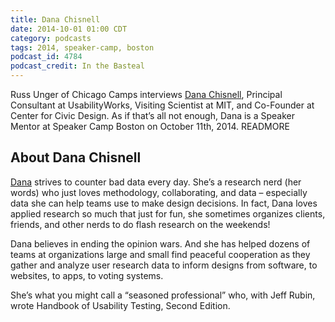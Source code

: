 ```yaml
---
title: Dana Chisnell
date: 2014-10-01 01:00 CDT
category: podcasts
tags: 2014, speaker-camp, boston
podcast_id: 4784
podcast_credit: In the Basteal
---
```


Russ Unger of Chicago Camps interviews <a href="https://twitter.com/danachis" rel="nofollow">Dana Chisnell</a>, Principal Consultant at UsabilityWorks, Visiting Scientist at MIT, and Co-Founder at Center for Civic Design. As if that&#8217;s all not enough, Dana is a Speaker Mentor at Speaker Camp Boston on October 11th, 2014. READMORE

## About Dana Chisnell

<a href="http://www.usabilityworks.net/" rel="nofollow">Dana</a> strives to counter bad data every day. She&#8217;s a research nerd (her words) who just loves methodology, collaborating, and data &#8211; especially data she can help teams use to make design decisions. In fact, Dana loves applied research so much that just for fun, she sometimes organizes clients, friends, and other nerds to do flash research on the weekends!

Dana believes in ending the opinion wars. And she has helped dozens of teams at organizations large and small find peaceful cooperation as they gather and analyze user research data to inform designs from software, to websites, to apps, to voting systems.

She&#8217;s what you might call a &#8220;seasoned professional&#8221; who, with Jeff Rubin, wrote Handbook of Usability Testing, Second Edition.
